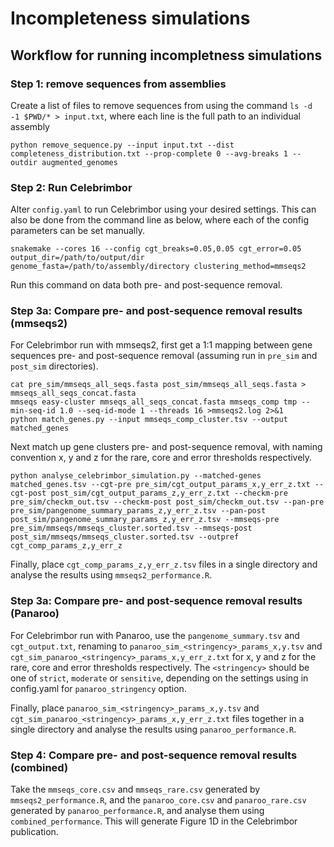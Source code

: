 # Incompleteness simulations

## Workflow for running incompletness simulations

### Step 1: remove sequences from assemblies

Create a list of files to remove sequences from using the command `ls -d -1 $PWD/* > input.txt`, where each line is the full path to an individual assembly

```
python remove_sequence.py --input input.txt --dist completeness_distribution.txt --prop-complete 0 --avg-breaks 1 --outdir augmented_genomes
```

### Step 2: Run Celebrimbor

Alter `config.yaml` to run Celebrimbor using your desired settings. This can also be done from the command line as below, where each of the config parameters can be set manually.

```
snakemake --cores 16 --config cgt_breaks=0.05,0.05 cgt_error=0.05 output_dir=/path/to/output/dir genome_fasta=/path/to/assembly/directory clustering_method=mmseqs2 
```

Run this command on data both pre- and post-sequence removal.

### Step 3a: Compare pre- and post-sequence removal results (mmseqs2)

For Celebrimbor run with mmseqs2, first get a 1:1 mapping between gene sequences pre- and post-sequence removal (assuming run in `pre_sim` and `post_sim` directories).

```
cat pre_sim/mmseqs_all_seqs.fasta post_sim/mmseqs_all_seqs.fasta > mmseqs_all_seqs_concat.fasta
mmseqs easy-cluster mmseqs_all_seqs_concat.fasta mmseqs_comp tmp --min-seq-id 1.0 --seq-id-mode 1 --threads 16 >mmseqs2.log 2>&1
python match_genes.py --input mmseqs_comp_cluster.tsv --output matched_genes
```

Next match up gene clusters pre- and post-sequence removal, with naming convention x, y and z for the rare, core and error thresholds respectively.

```
python analyse_celebrimbor_simulation.py --matched-genes matched_genes.tsv --cgt-pre pre_sim/cgt_output_params_x,y_err_z.txt --cgt-post post_sim/cgt_output_params_z,y_err_z.txt --checkm-pre pre_sim/checkm_out.tsv --checkm-post post_sim/checkm_out.tsv --pan-pre pre_sim/pangenome_summary_params_z,y_err_z.tsv --pan-post post_sim/pangenome_summary_params_z,y_err_z.tsv --mmseqs-pre pre_sim/mmseqs/mmseqs_cluster.sorted.tsv --mmseqs-post post_sim/mmseqs/mmseqs_cluster.sorted.tsv --outpref cgt_comp_params_z,y_err_z
```

Finally, place `cgt_comp_params_z,y_err_z.tsv` files in a single directory and analyse the results using `mmseqs2_performance.R`.

### Step 3a: Compare pre- and post-sequence removal results (Panaroo)

For Celebrimbor run with Panaroo, use the `pangenome_summary.tsv` and `cgt_output.txt`, renaming to `panaroo_sim_<stringency>_params_x,y.tsv` and `cgt_sim_panaroo_<stringency>_params_x,y_err_z.txt` for x, y and z for the rare, core and error thresholds respectively. The `<stringency>` should be one of `strict`, `moderate` or `sensitive`, depending on the settings using in config.yaml for `panaroo_stringency` option.

Finally, place `panaroo_sim_<stringency>_params_x,y.tsv` and `cgt_sim_panaroo_<stringency>_params_x,y_err_z.txt` files together in a single directory and analyse the results using `panaroo_performance.R`.

### Step 4: Compare pre- and post-sequence removal results (combined)

Take the `mmseqs_core.csv` and `mmseqs_rare.csv` generated by `mmseqs2_performance.R`, and the `panaroo_core.csv` and `panaroo_rare.csv` generated by `panaroo_performance.R`, and analyse them using `combined_performance`. This will generate Figure 1D in the Celebrimbor publication.